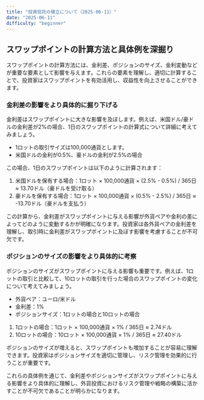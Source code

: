 ```yaml
---
title: "投資信託の積立について（2025-06-11）"
date: "2025-06-11"
difficulty: "beginner"
---
```


## スワップポイントの計算方法と具体例を深掘り

スワップポイントの計算方法には、金利差、ポジションのサイズ、金利変動などが重要な要素として影響を与えます。これらの要素を理解し、適切に計算することで、投資家はスワップポイントを有効活用し、収益性を向上させることができます。

### 金利差の影響をより具体的に掘り下げる

金利差はスワップポイントに大きな影響を及ぼします。例えば、米国ドル/豪ドルの金利差が2%の場合、1日のスワップポイントの計算式について詳細に考えてみましょう。

- 1ロットの取引サイズは100,000通貨とします。
- 米国ドルの金利が0.5%、豪ドルの金利が2.5%の場合

この場合、1日のスワップポイントは以下のように計算されます：

1. 米国ドルを保有する場合：1ロット × 100,000通貨 × (2.5% - 0.5%) / 365日 ≈ 13.70ドル（豪ドルを受け取る）
2. 豪ドルを保有する場合：1ロット × 100,000通貨 × (0.5% - 2.5%) / 365日 ≈ -13.70ドル（豪ドルを支払う）

この計算から、金利差がスワップポイントに与える影響が外貨ペアや金利の差によってどのように変動するかが明確になります。投資家は各外貨ペアの金利差を理解し、取引時に金利差がスワップポイントに及ぼす影響を考慮することが不可欠です。

### ポジションのサイズの影響をより具体的に考察

ポジションのサイズがスワップポイントに与える影響も重要です。例えば、1ロットの取引と比較して、10ロットの取引を行った場合のスワップポイントの変化について考えてみましょう。

- 外貨ペア：ユーロ/米ドル
- 金利差：1%
- ポジションサイズ：1ロットの場合と10ロットの場合

1. 1ロットの場合：1ロット × 100,000通貨 × 1% / 365日 ≈ 2.74ドル
2. 10ロットの場合：10ロット × 100,000通貨 × 1% / 365日 ≈ 27.40ドル

ポジションのサイズが増えると、スワップポイントも増加することが容易に理解できます。投資家はポジションサイズを適切に管理し、リスク管理を効果的に行うことが重要です。

これらの具体例を通じて、金利差やポジションサイズがスワップポイントに与える影響をより具体的に理解し、外貨投資におけるリスク管理や戦略の構築に活かすことが不可欠であることが明らかになります。
